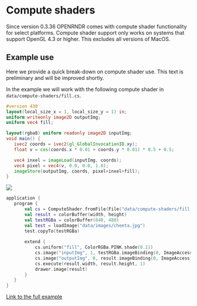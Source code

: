  
 # Compute shaders 
 
 Since version 0.3.36 OPENRNDR comes with compute shader functionality for select platforms. Compute 
shader support only works on systems that support OpenGL 4.3 or higher. This excludes all versions of MacOS. 
 
 ## Example use 
 
 Here we provide a quick break-down on compute shader use. This text is preliminary and will be improved
shortly. 
 
 In the example we will work with the following compute shader in `data/compute-shaders/fill.cs`. 
 
 ```glsl
#version 430
layout(local_size_x = 1, local_size_y = 1) in;
uniform writeonly image2D outputImg;
uniform vec4 fill;

layout(rgba8) uniform readonly image2D inputImg;
void main() {
    ivec2 coords = ivec2(gl_GlobalInvocationID.xy);
    float v = cos(coords.x * 0.01 + coords.y * 0.01) * 0.5 + 0.5;

    vec4 inxel = imageLoad(inputImg, coords);
    vec4 pixel = vec4(v, 0.0, 0.0, 1.0);
    imageStore(outputImg, coords, pixel+inxel+fill);
}        
``` 
 
 <img src="media/compute-shaders-001.png"/> 
 
 ```kotlin
application {
    program {
        val cs = ComputeShader.fromFile(File("data/compute-shaders/fill.cs"))
        val result = colorBuffer(width, height)
        val testRGBa = colorBuffer(640, 480)
        val test = loadImage("data/images/cheeta.jpg")
        test.copyTo(testRGBa)
        
        extend {
            cs.uniform("fill", ColorRGBa.PINK.shade(0.1))
            cs.image("inputImg", 1, testRGBa.imageBinding(0, ImageAccess.READ))
            cs.image("outputImg", 0, result.imageBinding(0, ImageAccess.WRITE))
            cs.execute(result.width, result.height, 1)
            drawer.image(result)
        }
    }
}
``` 
 
 [Link to the full example](https://github.com/openrndr/openrndr-examples/blob/master/src/main/kotlin/examples/11_Advanced_Topics/C06_Compute_shaders000.kt) 
